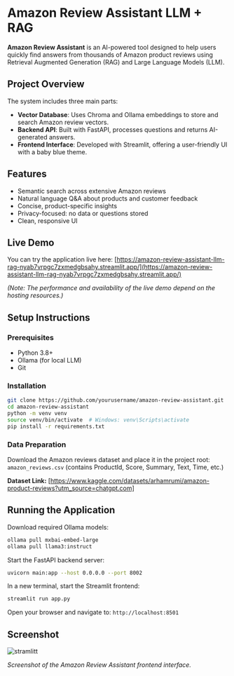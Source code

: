# Amazon Review Assistant LLM + RAG

**Amazon Review Assistant** is an AI-powered tool designed to help users quickly find answers from thousands of Amazon product reviews using Retrieval Augmented Generation (RAG) and Large Language Models (LLM).

## Project Overview

The system includes three main parts:

- **Vector Database**: Uses Chroma and Ollama embeddings to store and search Amazon review vectors.  
- **Backend API**: Built with FastAPI, processes questions and returns AI-generated answers.  
- **Frontend Interface**: Developed with Streamlit, offering a user-friendly UI with a baby blue theme.

## Features

- Semantic search across extensive Amazon reviews  
- Natural language Q&A about products and customer feedback  
- Concise, product-specific insights  
- Privacy-focused: no data or questions stored  
- Clean, responsive UI  

## Live Demo

You can try the application live here:
[https://amazon-review-assistant-llm-rag-nyab7vrpgc7zxmedgbsahy.streamlit.app/](https://amazon-review-assistant-llm-rag-nyab7vrpgc7zxmedgbsahy.streamlit.app/)

*(Note: The performance and availability of the live demo depend on the hosting resources.)*

## Setup Instructions

### Prerequisites
- Python 3.8+  
- Ollama (for local LLM)  
- Git  

### Installation
```bash
git clone https://github.com/yourusername/amazon-review-assistant.git
cd amazon-review-assistant
python -m venv venv
source venv/bin/activate  # Windows: venv\Scripts\activate
pip install -r requirements.txt

```
### Data Preparation

Download the Amazon reviews dataset and place it in the project root:  
`amazon_reviews.csv` (contains ProductId, Score, Summary, Text, Time, etc.)

**Dataset Link:** [https://www.kaggle.com/datasets/arhamrumi/amazon-product-reviews?utm_source=chatgpt.com]

## Running the Application

Download required Ollama models:

```bash
ollama pull mxbai-embed-large
ollama pull llama3:instruct

```
Start the FastAPI backend server:
```bash
uvicorn main:app --host 0.0.0.0 --port 8002
```

In a new terminal, start the Streamlit frontend:
```bash
streamlit run app.py
```
Open your browser and navigate to: `http://localhost:8501`

## Screenshot
![stramlitt](https://github.com/user-attachments/assets/990e1f5b-0f15-4ab6-a09c-c3bd20d7ec10)



*Screenshot of the Amazon Review Assistant frontend interface.*

